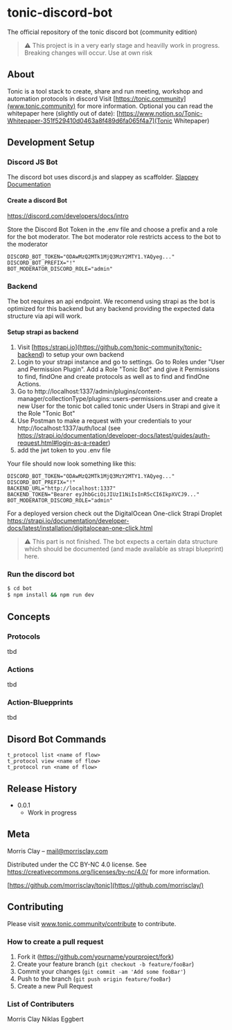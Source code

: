 # tonic-discord-bot
The official repository of the tonic discord bot (community edition)

> ⚠️ This project is in a very early stage and heavilly work in progress. Breaking changes will occur. Use at own risk

## About

Tonic is a tool stack to create, share and run meeting, workshop and automation protocols in discord
Visit [https://tonic.community](www.tonic.community) for more information. Optional you can read the whitepaper here (slightly out of date): [https://www.notion.so/Tonic-Whitepaper-351f529410d0463a8f489d6fa065f4a7](Tonic Whitepaper)

## Development Setup

### Discord JS Bot
The discord bot uses discord.js and slappey as scaffolder.
[Slappey Documentation](https://www.npmjs.com/package/slappeyppey)

#### Create a discord Bot
https://discord.com/developers/docs/intro

Store the Discord Bot Token in the .env file and choose a prefix and a role for the bot moderator. The bot moderator role restricts access to the bot to the moderator
```
DISCORD_BOT_TOKEN="ODAwMzQ2MTk1MjQ3MzY2MTY1.YAQyeg..."
DISCORD_BOT_PREFIX="!"
BOT_MODERATOR_DISCORD_ROLE="admin"
```
### Backend
The bot requires an api endpoint. We recomend using strapi as the bot is optimized for this backend but any backend providing the expected data structure via api will work.

#### Setup strapi as backend
1. Visit  [[https:/strapi.io](https://github.com/tonic-community/tonic-backend)](https://github.com/tonic-community/tonic-backend) to setup your own backend
2. Login to your strapi instance and go to settings. Go to Roles under "User and Permission Plugin". Add a Role "Tonic Bot" and give it Permissions to find, findOne and create protocols as well as to find and findOne Actions. 
3. Go to  http://localhost:1337/admin/plugins/content-manager/collectionType/plugins::users-permissions.user and create a new User for the tonic bot called tonic under Users in Strapi and give it the Role "Tonic Bot"
4. Use Postman to make a request with your credentials to your http://localhost:1337/auth/local (see https://strapi.io/documentation/developer-docs/latest/guides/auth-request.html#login-as-a-reader)
5. add the jwt token to you .env file

Your file should now look something like this:

```
DISCORD_BOT_TOKEN="ODAwMzQ2MTk1MjQ3MzY2MTY1.YAQyeg..."
DISCORD_BOT_PREFIX="!"
BACKEND_URL="http://localhost:1337"
BACKEND_TOKEN="Bearer eyJhbGciOiJIUzI1NiIsInR5cCI6IkpXVCJ9..."
BOT_MODERATOR_DISCORD_ROLE="admin"
```

For a deployed version check out the DigitalOcean One-click Strapi Droplet https://strapi.io/documentation/developer-docs/latest/installation/digitalocean-one-click.html

> ⚠️ This part is not finished. The bot expects a certain data structure which should be documented (and made available as strapi blueprint) here.

### Run the discord bot 

```sh
$ cd bot
$ npm install && npm run dev
```

## Concepts

### Protocols
tbd

### Actions
tbd

### Action-Bluepprints
tbd

## Disord Bot Commands
```
t_protocol list <name of flow>
t_protocol view <name of flow>
t_protocol run <name of flow>

```

## Release History

* 0.0.1
    * Work in progress

## Meta

Morris Clay – mail@morrisclay.com

Distributed under the CC BY-NC 4.0 license. See https://creativecommons.org/licenses/by-nc/4.0/ for more information.

[https://github.com/morrisclay/tonic](https://github.com/morrisclay/)

## Contributing

Please visit www.tonic.community/contribute to contribute.

### How to create a pull request
1. Fork it (<https://github.com/yourname/yourproject/fork>)
2. Create your feature branch (`git checkout -b feature/fooBar`)
3. Commit your changes (`git commit -am 'Add some fooBar'`)
4. Push to the branch (`git push origin feature/fooBar`)
5. Create a new Pull Request

### List of Contributers
Morris Clay
Niklas Eggbert